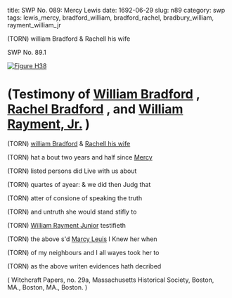 title: SWP No. 089: Mercy Lewis
date: 1692-06-29
slug: n89
category: swp
tags: lewis_mercy, bradford_william, bradford_rachel, bradbury_william, rayment_william_jr




(TORN) william Bradford & Rachell his wife

<div markdown class="doc" id="n89.1">

<div class="doc_id">SWP No. 89.1</div>


<span markdown class="figure">[![Figure H38](archives/MassHist/gifs/H38.gif)](archives/MassHist/large/H38.jpg)</span>

# (Testimony of [William Bradford](/tag/bradbury_william.html) , [Rachel Bradford](/tag/bradford_rachel.html) , and [William Rayment, Jr.](/tag/rayment_william_jr.html) )

(TORN) [william Bradford](/tag/bradford_william.html) & [Rachell his wife](/tag/bradford_rachel.html)

(TORN) hat a bout two years and half since [Mercy](/tag/lewis_mercy.html)

(TORN) listed persons did Live with us about 

(TORN) quartes of ayear: & we did then Judg that 

(TORN) atter of consione of speaking the truth 

(TORN) and untruth she would stand stifly to 

(TORN) [William Rayment Junior](/tag/rayment_william_jr.html) testifieth

(TORN) the above s'd [Marcy Leuis](/tag/lewis_mercy.html) I Knew her when

(TORN) of my neighbours and I all wayes took her to 

(TORN) as the above writen evidences hath decribed 

( Witchcraft Papers, no. 29a, Massachusetts Historical Society, Boston, MA., Boston, MA., Boston. )


</div>

